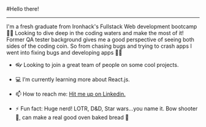 #Hello there! 

___________________________________________________________________________________________________________________________________________________________________________________



I'm a fresh graduate from Ironhack's Fullstack Web development bootcamp 👨‍🎓 Looking to dive deep in the coding waters and make the most of it!
Former QA tester background gives me a good perspective of seeing both sides of the coding coin. So from chasing bugs and trying to crash apps I went into fixing bugs and developing apps 🐛🔨






- 👓 Looking to join a great team of people on some cool projects.

- :computer: I’m currently learning more about React.js.

- 📫 How to reach me: [Hit me up on Linkedin.](https://www.linkedin.com/in/aleksandar-m-trifunovic/)

- ⚡ Fun fact: Huge nerd! LOTR, D&D, Star wars...you name it. Bow shooter 🏹, can make a real good oven baked bread 🍞
